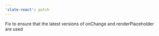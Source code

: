 ```yaml
---
'slate-react': patch
---
```


Fix to ensure that the latest versions of onChange and renderPlaceholder are used
